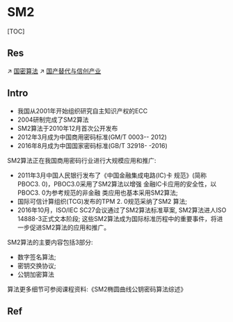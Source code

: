 # SM2

[TOC]



## Res
↗ [国密算法](../../../国密算法/国密算法.md)
↗ [国产替代与信创产业](../../../../../国产替代与信创产业.md)



## Intro
- 我国从2001年开始组织研究自主知识产权的ECC  
- 2004研制完成了SM2算法  
- SM2算法于2010年12月首次公开发布  
- 2012年3月成为中国商用密码标准(GM/T 0003-- 2012)
- 2016年8月成为中国国家密码标准(GB/T 32918- -2016)

SM2算法正在我国商用密码行业进行大规模应用和推广:
- 2011年3月中国人民银行发布了《中国金融集成电路(IC)卡 规范》(简称PBOC3. 0)，PBOC3.0采用了SM2算法以增强 金融IC卡应用的安全性，以PBOC3. 0为参考规范的非金融 类应用也基本采用SM2算法;
- 国际可信计算组织(TCG)发布的TPM 2. 0规范采纳了SM2 算法;
- 2016年10月，ISO/IEC SC27会议通过了SM2算法标准草案, SM2算法进人ISO 14888-3正式文本阶段; 这些SM2算法成为国际标准历程中的重要事件，将进一步促进SM2算法的应用和推广。

SM2算法的主要内容包括3部分:
- 数字签名算法;  
- 密钥交换协议; 
- 公钥加密算法

算法更多细节可参阅课程资料:《SM2椭圆曲线公钥密码算法综述》


## Ref

